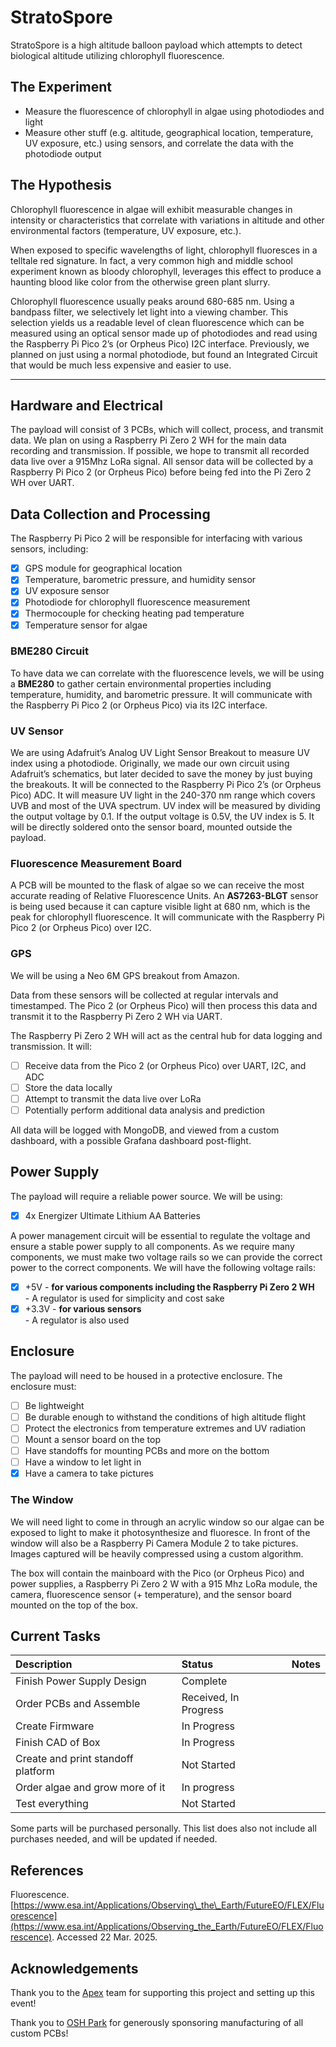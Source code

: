 # StratoSpore

StratoSpore is a high altitude balloon payload which attempts to detect biological altitude utilizing chlorophyll fluorescence.

## The Experiment

- Measure the fluorescence of chlorophyll in algae using photodiodes and light  
- Measure other stuff (e.g. altitude, geographical location, temperature, UV exposure, etc.) using sensors, and correlate the data with the photodiode output

## The Hypothesis

Chlorophyll fluorescence in algae will exhibit measurable changes in intensity or characteristics that correlate with variations in altitude and other environmental factors (temperature, UV exposure, etc.).

When exposed to specific wavelengths of light, chlorophyll fluoresces in a telltale red signature. In fact, a very common high and middle school experiment known as bloody chlorophyll, leverages this effect to produce a haunting blood like color from the otherwise green plant slurry.

Chlorophyll fluorescence usually peaks around 680-685 nm. Using a bandpass filter, we selectively let light into a viewing chamber. This selection yields us a readable level of clean fluorescence which can be measured using an optical sensor made up of photodiodes and read using the Raspberry Pi Pico 2’s (or Orpheus Pico) I2C interface. Previously, we planned on just using a normal photodiode, but found an Integrated Circuit that would be much less expensive and easier to use.

---

## **Hardware and Electrical**

The payload will consist of 3 PCBs, which will collect, process, and transmit data. We plan on using a Raspberry Pi Zero 2 WH for the main data recording and transmission. If possible, we hope to transmit all recorded data live over a 915Mhz LoRa signal. All sensor data will be collected by a Raspberry Pi Pico 2 (or Orpheus Pico) before being fed into the Pi Zero 2 WH over UART.

## **Data Collection and Processing**

The Raspberry Pi Pico 2 will be responsible for interfacing with various sensors, including:

- [x] GPS module for geographical location  
- [x] Temperature, barometric pressure, and humidity sensor  
- [x] UV exposure sensor  
- [x] Photodiode for chlorophyll fluorescence measurement  
- [x] Thermocouple for checking heating pad temperature  
- [x] Temperature sensor for algae

### BME280 Circuit

To have data we can correlate with the fluorescence levels, we will be using a **BME280** to gather certain environmental properties including temperature, humidity, and barometric pressure. It will communicate with the Raspberry Pi Pico 2 (or Orpheus Pico) via its I2C interface.

### UV Sensor

We are using Adafruit’s Analog UV Light Sensor Breakout to measure UV index using a photodiode. Originally, we made our own circuit using Adafruit’s schematics, but later decided to save the money by just buying the breakouts. It will be connected to the Raspberry Pi Pico 2’s (or Orpheus Pico) ADC. It will measure UV light in the 240-370 nm range which covers UVB and most of the UVA spectrum. UV index will be measured by dividing the output voltage by 0.1. If the output voltage is 0.5V, the UV index is 5\. It will be directly soldered onto the sensor board, mounted outside the payload.

### Fluorescence Measurement Board

A PCB will be mounted to the flask of algae so we can receive the most accurate reading of Relative Fluorescence Units. An **AS7263-BLGT** sensor is being used because it can capture visible light at 680 nm, which is the peak for chlorophyll fluorescence. It will communicate with the Raspberry Pi Pico 2 (or Orpheus Pico) over I2C.  

### GPS

We will be using a Neo 6M GPS breakout from Amazon.

Data from these sensors will be collected at regular intervals and timestamped. The Pico 2 (or Orpheus Pico) will then process this data and transmit it to the Raspberry Pi Zero 2 WH via UART.

The Raspberry Pi Zero 2 WH will act as the central hub for data logging and transmission. It will:

- [ ] Receive data from the Pico 2 (or Orpheus Pico) over UART, I2C, and ADC  
- [ ] Store the data locally  
- [ ] Attempt to transmit the data live over LoRa  
- [ ] Potentially perform additional data analysis and prediction

All data will be logged with MongoDB, and viewed from a custom dashboard, with a possible Grafana dashboard post-flight.

## **Power Supply**

The payload will require a reliable power source. We will be using:

- [x] 4x Energizer Ultimate Lithium AA Batteries

A power management circuit will be essential to regulate the voltage and ensure a stable power supply to all components. As we require many components, we must make two voltage rails so we can provide the correct power to the correct components. We will have the following voltage rails:

- [x] \+5V \- **for various components including the Raspberry Pi Zero 2 WH**  
      - A regulator is used for simplicity and cost sake  
- [x] \+3.3V \- **for various sensors**  
      - A regulator is also used

## **Enclosure**

The payload will need to be housed in a protective enclosure. The enclosure must:

- [ ] Be lightweight  
- [ ] Be durable enough to withstand the conditions of high altitude flight  
- [ ] Protect the electronics from temperature extremes and UV radiation  
- [ ] Mount a sensor board on the top  
- [ ] Have standoffs for mounting PCBs and more on the bottom  
- [ ] Have a window to let light in  
- [x] Have a camera to take pictures

### The Window

We will need light to come in through an acrylic window so our algae can be exposed to light to make it photosynthesize and fluoresce. In front of the window will also be a Raspberry Pi Camera Module 2 to take pictures. Images captured will be heavily compressed using a custom algorithm.

The box will contain the mainboard with the Pico (or Orpheus Pico) and power supplies, a Raspberry Pi Zero 2 W with a 915 Mhz LoRa module, the camera, fluorescence sensor (+ temperature), and the sensor board mounted on the top of the box.  

## Current Tasks

| Description | Status | Notes |
| :---- | :---- | :---- |
| Finish Power Supply Design | Complete |  |
| Order PCBs and Assemble | Received, In Progress |  |
| Create Firmware | In Progress |  |
| Finish CAD of Box | In Progress |  |
| Create and print standoff platform | Not Started |  |
| Order algae and grow more of it | In progress |  |
| Test everything | Not Started |  |

Some parts will be purchased personally. This list does also not include all purchases needed, and will be updated if needed.	

## References

Fluorescence. [https://www.esa.int/Applications/Observing\_the\_Earth/FutureEO/FLEX/Fluorescence](https://www.esa.int/Applications/Observing_the_Earth/FutureEO/FLEX/Fluorescence). Accessed 22 Mar. 2025\.

## Acknowledgements

Thank you to the [Apex](https://apex.hackclub.com) team for supporting this project and setting up this event!

Thank you to [OSH Park](https://oshpark.com) for generously sponsoring manufacturing of all custom PCBs!

